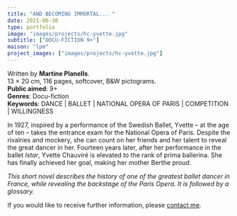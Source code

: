 ```yaml
---
title: "AND BECOMING IMMORTAL... "
date: 2021-06-30
type: portfolio
image: "images/projects/hc-yvette.jpg"
subtitle: ["DOCU-FICTION 9+"]
maison: "lpm"
project_images: ["images/projects/hc-yvette.jpg"]
---
```


Written by **Martine Planells**.   
13 × 20 cm, 116 pages, softcover, B&W pictograms.   
**Public aimed**: 9+   
**Genres**: Docu-fiction      
**Keywords**: DANCE | BALLET | NATIONAL OPERA OF PARIS | COMPETITION | WILLINGNESS   


In 1927, inspired by a performance of the Swedish Ballet, Yvette – at the age of ten – takes the entrance exam 
for the National Opera of Paris. Despite the rivalries and mockery, she can count on her friends and her talent to reveal 
the great dancer in her.
Fourteen years later, after her performance in the ballet *Istar*, Yvette Chauviré is elevated to the rank
of prima ballerina. She has finally achieved her goal, making her mother Berthe proud.   

*This short novel describes the history of one of the greatest ballet dancer in France, while revealing the backstage of the* 
*Paris Opera.*
*It is followed by a glossary.*





If you would like to receive further information, please [contact me](mailto:melanie.guillaumin.edition@gmail.com).

